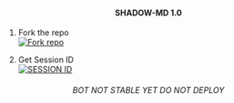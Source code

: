  <h4 align="center">SHADOW-MD 1.0</h4>
 
   1. Fork the repo
    <br>
<a href='https://github.com/Cipher0071/SHADOW-MD/fork' target="_blank"><img alt='Fork repo' src='https://img.shields.io/badge/Fork Repo-100000?style=for-the-badge&logo=scan&logoColor=white&labelColor=black&color=black'/></a>

 2. Get Session ID
    <br>
<a href='https://replit.com/@ObasuyiPromise/SHADOW-MD-QR' target="_blank"><img alt='SESSION ID' src='https://img.shields.io/badge/Session_id-100000?style=for-the-badge&logo=scan&logoColor=white&labelColor=black&color=black'/></a>

<h6 align="center">BOT NOT STABLE YET DO NOT DEPLOY</h6>
